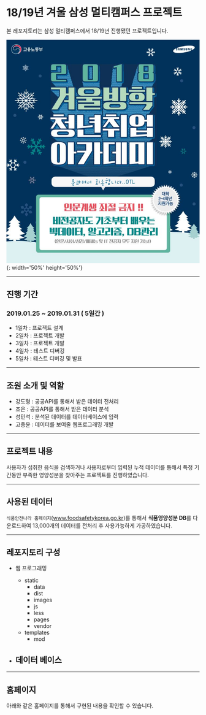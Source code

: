 # 18/19년 겨울 삼성 멀티캠퍼스 프로젝트

본 레포지토리는 삼성 멀티캠퍼스에서 18/19년 진행됐던 프로젝트입니다.

![ssmc](./ssmc_poster.jpg){: width='50%' height='50%'}

---

## 진행 기간
### 2019.01.25 ~ 2019.01.31 ( 5일간 ) 
- 1일차 : 프로젝트 설계
- 2일차 : 프로젝트 개발
- 3일차 : 프로젝트 개발
- 4일차 : 테스트 디버깅
- 5일차 : 테스트 디버깅 및 발표

---

## 조원 소개 및 역할
- 강도형 : 공공API를 통해서 받은 데이터 전처리
- 조은 : 공공API를 통해서 받은 데이터 분석
- 성민석 : 분석된 데이터를 데이터베이스에 입력
- 고종윤 : 데이터를 보여줄 웹프로그래밍 개발

---

## 프로젝트 내용
사용자가 섭취한 음식을 검색하거나 사용자로부터 입력된 누적 데이터를 통해서 특정 기간동안 부족한 영양성분을 찾아주는 프로젝트를 진행하였습니다.

---

## 사용된 데이터
`식품안전나라 홈페이지`(www.foodsafetykorea.go.kr)를 통해서 **식품영양성분 DB**를 다운로드하여 13,000개의 데이터를 전처리 후 사용가능하게 가공하였습니다.

---

## 레포지토리 구성
- 웹 프로그래밍
    - static
        - data
        - dist
        - images
        - js
        - less
        - pages
        - vendor
    - templates
        - mod

- 데이터 베이스
    - 

---

## 홈페이지
아래와 같은 홈페이지를 통해서 구현된 내용을 확인할 수 있습니다.